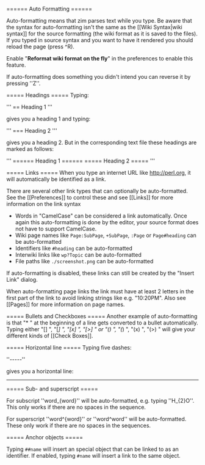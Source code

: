 ====== Auto Formatting ======

Auto-formatting means that zim parses text while you type. Be aware that the syntax for auto-formatting isn't the same as the [[Wiki Syntax|wiki syntax]] for the source formatting (the wiki format as it is saved to the files). If you typed in source syntax and you want to have it rendered you should reload the page (press ^R).

Enable "**Reformat wiki format on the fly**" in the preferences to enable this feature.

If auto-formatting does something you didn't intend you can reverse it by pressing ''<ctrl>Z''.

===== Headings =====
Typing:

'''
== Heading 1 <ENTER>
'''

gives you a heading 1 and typing:

'''
=== Heading 2<ENTER>
'''

gives you a heading 2. But in the corresponding text file these headings are marked as follows:

'''
====== Heading 1 ======
===== Heading 2 =====
'''


===== Links =====
When you type an internet URL like http://perl.org, it will automatically be identified as a link.

There are several other link types that can optionally be auto-formatted. See the [[Preferences]] to control these and see [[Links]] for more information on the link syntax

* Words in "CamelCase" can be considered a link automatically. Once again this auto-formatting is done by the editor, your source format does not have to support CamelCase.
* Wiki page names like ``Page:SubPage``, ``+SubPage``, ``:Page`` or ``Page#heading`` can be auto-formatted
* Identifiers like ``#heading`` can be auto-formatted
* Interwiki links like ``wp?Topic`` can be auto-formatted
* File paths like ``./screenshot.png`` can be auto-formatted

If auto-formatting is disabled, these links can still be created by the "Insert Link" dialog.

When auto-formatting page links the link must have at least 2 letters in the first part of the link to avoid linking strings like e.g. "10:20PM". Also see [[Pages]] for more information on page names.


===== Bullets and Checkboxes =====
Another example of auto-formatting is that "* " at the beginning of a line gets converted to a bullet automatically. Typing either "[] ", "[*] ", "[x] ", "[>] " or "() ", "(*) ", "(x) ", "(>) " will give your different kinds of [[Check Boxes]].

===== Horizontal line =====
Typing five dashes:

''-----''

gives you a horizontal line:

--------------------

===== Sub- and superscript =====

For subscript ''word_{word}'' will be auto-formatted, e.g. typing ''H_{2}O''. This
only works if there are no spaces in the sequence.

For superscript ''word^{word}'' or ''word^word'' will be auto-formatted. These
only work if there are no spaces in the sequences.

===== Anchor objects =====

Typing ``##name`` will insert an special object that can be linked to as an identifier. If enabled, typing ``#name`` will insert a link to the same object.


